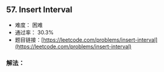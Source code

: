 ## 57. Insert Interval


- 难度： 困难
- 通过率： 30.3%
- 题目链接：[https://leetcode.com/problems/insert-interval](https://leetcode.com/problems/insert-interval)



### 解法：